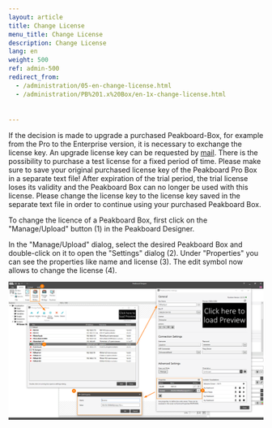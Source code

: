 ```yaml
---
layout: article
title: Change License
menu_title: Change License
description: Change License
lang: en
weight: 500
ref: admin-500
redirect_from:
  - /administration/05-en-change-license.html
  - /administration/PB%201.x%20Box/en-1x-change-license.html


---
```


If the decision is made to upgrade a purchased Peakboard-Box, for example from the Pro to the Enterprise version, it is necessary to exchange the license key.
An upgrade license key can be requested by [mail](mailto:sales@peakboard.com).
There is the possibility to purchase a test license for a fixed period of time. Please make sure to save your original purchased license key of the Peakboard Pro Box in a separate text file!
After expiration of the trial period, the trial license loses its validity and the Peakboard Box can no longer be used with this license. Please change the license key to the license key saved in the separate text file in order to continue using your purchased Peakboard Box.

To change the licence of a Peakboard Box, first click on the "Manage/Upload" button (1) in the Peakboard Designer.

In the "Manage/Upload" dialog, select the desired Peakboard Box and double-click on it to open the "Settings" dialog (2). 
Under "Properties" you can see the properties like name and license (3). 
The edit symbol now allows to change the license (4).

![Manage Dialog](/assets/images/admin/license/manage-dialog.png)